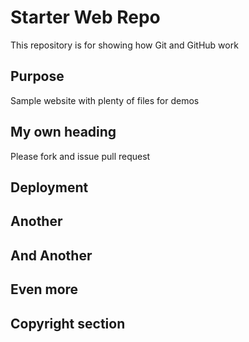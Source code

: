 # Starter Web Repo

This repository is for showing how Git and GitHub work

## Purpose

Sample website with plenty of files for demos

## My own heading

Please fork and issue pull request
## Deployment

## Another

## And Another

## Even more

## Copyright section